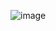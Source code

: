 ![image](https://github.com/ilrexho2011/Project-EULER-Possible-Solutions-Problems-401_to_500/assets/61479363/c00c24a6-baa2-4c24-9dbc-8ec16c3194c0)

